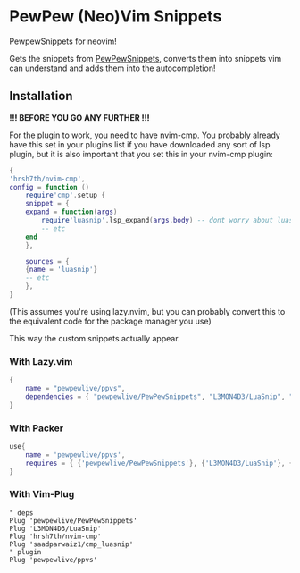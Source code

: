 # PewPew (Neo)Vim Snippets

PewpewSnippets for neovim!

Gets the snippets from [PewPewSnippets](https://github.com/pewpewlive/PewPewSnippets), converts them into snippets vim can understand and adds them into the autocompletion!

## Installation

**!!! BEFORE YOU GO ANY FURTHER !!!**

For the plugin to work, you need to have nvim-cmp. You probably already have this set in your plugins list if you have downloaded any sort of lsp plugin, but it is also important that you set this in your nvim-cmp plugin:

```lua
{
'hrsh7th/nvim-cmp',
config = function ()
    require'cmp'.setup {
    snippet = {
    expand = function(args)
        require'luasnip'.lsp_expand(args.body) -- dont worry about luasnip, as it is a dependency and will be downloaded even if you dont have it
        -- etc
    end
    },

    sources = {
    {name = 'luasnip'}
    -- etc
    },
}
```

(This assumes you're using lazy.nvim, but you can probably convert this to the equivalent code for the package manager you use)

This way the custom snippets actually appear.

### With Lazy.vim

```lua
{
    name = "pewpewlive/ppvs",
    dependencies = { "pewpewlive/PewPewSnippets", "L3MON4D3/LuaSnip", "hrsh7th/nvim-cmp", "saadparwaiz1/cmp_luasnip" }
}
```

### With Packer

```lua
use{
    name = 'pewpewlive/ppvs',
    requires = { {'pewpewlive/PewPewSnippets'}, {'L3MON4D3/LuaSnip'}, {'hrsh7th/nvim-cmp'}, {'saadparwaiz1/cmp_luasnip'} }
}
```

### With Vim-Plug

```vim
" deps
Plug 'pewpewlive/PewPewSnippets'
Plug 'L3MON4D3/LuaSnip'
Plug 'hrsh7th/nvim-cmp'
Plug 'saadparwaiz1/cmp_luasnip'
" plugin
Plug 'pewpewlive/ppvs'
```